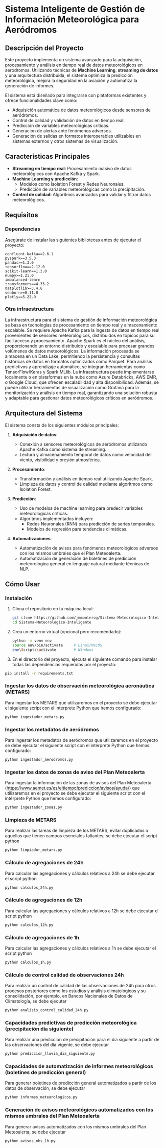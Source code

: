 # **Sistema Inteligente de Gestión de Información Meteorológica para Aeródromos**

## **Descripción del Proyecto**
Este proyecto implementa un sistema avanzado para la adquisición, procesamiento y análisis en tiempo real de datos meteorológicos en aeródromos. Utilizando técnicas de **Machine Learning**, **streaming de datos** y una arquitectura distribuida, el sistema optimiza la predicción meteorológica, mejora la seguridad en la aviación y automatiza la generación de informes.

El sistema está diseñado para integrarse con plataformas existentes y ofrece funcionalidades clave como:
- Adquisición automática de datos meteorológicos desde sensores de aeródromos.
- Control de calidad y validación de datos en tiempo real.
- Predicción de variables meteorológicas críticas.
- Generación de alertas ante fenómenos adversos.
- Generación de salidas en formatos interoperables utilizables en sistemas externos y otros sistemas de visualización.


## **Características Principales**
- **Streaming en tiempo real**: Procesamiento masivo de datos meteorológicos con Apache Kafka y Spark.
- **Machine Learning y predicción**:
  - Modelos como Isolation Forest y Redes Neuronales.
  - Predicción de variables meteorológicas como la precipitación.
- **Control de calidad**: Algoritmos avanzados para validar y filtrar datos meteorológicos.


## **Requisitos**
### Dependencias
Asegúrate de instalar las siguientes bibliotecas antes de ejecutar el proyecto:
```plaintext
confluent-kafka==2.6.1
pyspark==3.5.3
pandas>=1.3.0
tensorflow==2.12.0
scikit-learn==1.3.0
numpy>=1.21.0
imbalanced-learn
transformers==4.33.2
matplotlib>=3.4.0
seaborn>=0.11.0
plotly==5.22.0
```
### Otra infraestructura
La infraestructura para el sistema de gestión de información meteorológica se basa en tecnologías de procesamiento en tiempo real y almacenamiento escalable. Se requiere Apache Kafka para la ingesta de datos en tiempo real provenientes de sensores meteorológicos, distribuidos en tópicos para su fácil acceso y procesamiento. Apache Spark es el núcleo del análisis, proporcionando un entorno distribuido y escalable para procesar grandes volúmenes de datos meteorológicos. La información procesada se almacena en un Data Lake, permitiendo la persistencia y consultas históricas de datos en formatos optimizados como Parquet. Para análisis predictivos y aprendizaje automático, se integran herramientas como TensorFlow/Keras y Spark MLlib. La infraestructura puede implementarse localmente o en plataformas en la nube como Azure Databricks, AWS EMR, o Google Cloud, que ofrecen escalabilidad y alta disponibilidad. Además, se puede utilizar herramientas de visualización como Grafana para la monitorización y análisis en tiempo real, garantizando una solución robusta y adaptable para gestionar datos meteorológicos críticos en aeródromos.

## **Arquitectura del Sistema**
El sistema consta de los siguientes módulos principales:

1. **Adquisición de datos**:
   - Conexión a sensores meteorológicos de aeródromos utilizando Apache Kafka como sistema de streaming.
   - Lectura y almacenamiento temporal de datos como velocidad del viento, visibilidad y presión atmosférica.

2. **Procesamiento**:
   - Transformación y análisis en tiempo real utilizando Apache Spark.
   - Limpieza de datos y control de calidad mediante algoritmos como Isolation Forest.

3. **Predicción**:
   - Uso de modelos de machine learning para predecir variables meteorológicas críticas.
   - Algoritmos implementados incluyen:
     - Redes Neuronales (RNN) para predicción de series temporales.
     - Modelos de regresión para tendencias climáticas.

4. **Automatizaciones**:
   - Automatización de avisos para fenómenos meteorológicos adversos con los mismos umbrales que el Plan Meteoalerta.
   - Automatización de generación de boletines de predicción meteorológica general en lenguaje natural mediante técnicas de NLP. 

## **Cómo Usar**
### **Instalación**
1. Clona el repositorio en tu máquina local:
   ```bash
   git clone https://github.com/jmmonterog/Sistema-Meteorologico-Inteligente
   cd Sistema-Meteorologico-Inteligente
   ```

2. Crea un entorno virtual (opcional pero recomendado):
   ```bash
   python -m venv env
   source env/bin/activate     # Linux/MacOS
   env\Scripts\activate        # Windows
   ```

3. En el directorio del proyecto, ejecuta el siguiente comando para instalar todas las dependencias requeridas por el proyecto:

```bash
pip install -r requirements.txt
```

### **Ingestar los datos de observación meteorológica aeronáutica (METARS)**
Para ingestar los METARS que utilizaremos en el proyecto se debe ejecutar el siguiente script con el intérprete Python que hemos configurado:

```bash
python ingestador_metars.py
```

### **Ingestar los metadatos de aeródromos**
Para ingestar los metadatos de aeródromos que utilizaremos en el proyecto se debe ejecutar el siguiente script con el intérprete Python que hemos configurado:

```bash
python ingestador_aerodromos.py
```

### **Ingestar los datos de zonas de aviso del Plan Meteoalerta**
Para ingestar la información de las zonas de avisos del Plan Meteoalerta (https://www.aemet.es/es/eltiempo/prediccion/avisos/ayuda/) que utilizaremos en el proyecto se debe ejecutar el siguiente script con el intérprete Python que hemos configurado:

```bash
python ingestador_zonas.py
```

### **Limpieza de METARS**
Para realizar las tareas de limpieza de los METARS, evitar duplicados o aquellos que tienen campos esenciales faltantes, se debe ejecutar el script python

```bash
python limpiador_metars.py
```

### **Cálculo de agregaciones de 24h**
Para calcular las agregaciones y cálculos relativos a 24h se debe ejecutar el script python

```bash
python calculos_24h.py
```

### **Cálculo de agregaciones de 12h**
Para calcular las agregaciones y cálculos relativos a 12h se debe ejecutar el script python

```bash
python calculos_12h.py
```
### **Cálculo de agregaciones de 1h**
Para calcular las agregaciones y cálculos relativos a 1h se debe ejecutar el script python

```bash
python calculos_1h.py
```

### **Cálculo de control calidad de observaciones 24h**
Para realizar un control de calidad de las observaciones de 24h para otros procesos posteriores como los estudios y análisis climatológicos y su consolidación, por ejemplo, en Bancos Nacionales de Datos de Climatología, se debe ejecutar

```bash
python analisis_control_calidad_24h.py
```

### **Capacidades predictivas de predicción meteorológica (precipitación día siguiente)**
Para realizar una predicción de precipitación para el día siguiente a partir de las observaciones del día vigente, se debe ejecutar 

```bash
python prediccion_lluvia_dia_siguiente.py
```

### **Capacidades de automatización de informes meteorológicos (boletines de predicción general)**
Para generar boletines de predicción general automatizados a partir de los datos de observación, se debe ejecutar  

```bash
python informes_meteorologicos.py
```

### **Generación de avisos meteorológicos automatizados con los mismos umbrales del Plan Meteoalerta**
Para generar avisos automatizados con los mismos umbrales del Plan Meteoalerta, se debe ejecutar  

```bash
python avisos_obs_1h.py
```




